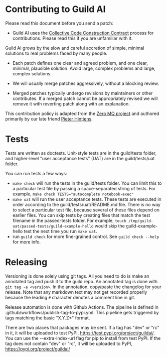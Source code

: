 # Contributing to Guild AI

Please read this document before you send a patch:

- Guild AI uses the [Collective Code Construction
  Contract](https://rfc.zeromq.org/spec/42/) process for
  contributions. Please read this if you are unfamiliar with it.

Guild AI grows by the slow and careful accretion of simple, minimal
solutions to real problems faced by many people.

- Each patch defines one clear and agreed problem, and one clear,
  minimal, plausible solution. Avoid large, complex problems and
  large, complex solutions.

- We will usually merge patches aggressively, without a blocking
  review.

- Merged patches typically undergo revisions by maintainers or other
  contributes. If a merged patch cannot be appropriately revised we
  will remove it with reverting patch along with an explanation.

This contribution policy is adapted from the [Zero MQ
project](https://github.com/zeromq/czmq/blob/master/CONTRIBUTING.md)
and authored primarily by our late friend [Pieter
Hintjens](https://github.com/hintjens).

# Tests

Tests are written as doctests. Unit-style tests are in the guild/tests folder, and higher-level "user acceptance tests" (UAT) are in the guild/tests/uat folder.

You can run tests a few ways:

* `make check` will run the tests in the guild/tests folder. You can limit this to a particular test file by passing a space-separated string of tests. For example, `make check TESTS="autocomplete notebook-exec"`
* `make uat` will run the user acceptance tests. These tests are executed in order according to the guild/tests/uat/README.md file. There is no way to select a particular test file, because several of these files depend on earlier files. You can skip tests by creating files that match the test filename in the passed-tests folder. For example, `touch /tmp/guild-uat/passed-tests/guild-example-hello` would skip the guild-example-hello test the next time you run `make uat`.
* run `guild check` for more fine-grained control. See `guild check --help` for more info.

# Releasing

Versioning is done solely using git tags. All you need to do is make an annotated tag and push it to the guild repo. An annotated tag is done with `git tag -a <version>`. In the annotation, copy/paste the changelog for your release. Note that any markdown text may not get recorded properly because the leading `#` character denotes a comment line in git.

Release automation is done with Github Actions. The pipeline is defined in .github/workflows/publish-tag-to-pypi.yml. This pipeline gets triggered by tags matching the basic "X.Y.Z*" format.

There are two places that packages may be sent. If a tag has "dev" or "rc" in it, it will be uploaded to test PyPI, https://test.pypi.org/project/guildai/. You can use the --extra-index-url flag for pip to install from test PyPI. If the tag does not contain "dev" or "rc", it will be uploaded to PyPI, https://pypi.org/project/guildai/

